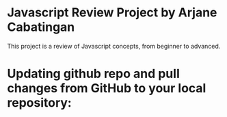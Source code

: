 # Javascript  Review Project by Arjane Cabatingan
This project is a review of Javascript  concepts, from beginner to advanced.
# Updating github repo and pull changes from GitHub to your local repository:
